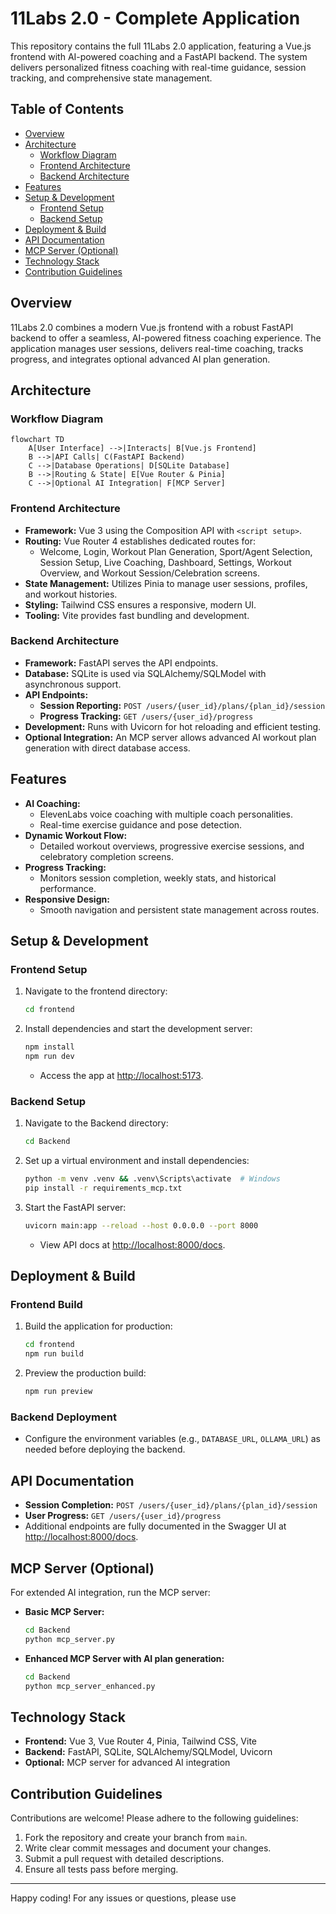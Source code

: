 # 11Labs 2.0 - Complete Application

This repository contains the full 11Labs 2.0 application, featuring a Vue.js frontend with AI-powered coaching and a FastAPI backend. The system delivers personalized fitness coaching with real-time guidance, session tracking, and comprehensive state management.

## Table of Contents

- [Overview](#overview)
- [Architecture](#architecture)
  - [Workflow Diagram](#workflow-diagram)
  - [Frontend Architecture](#frontend-architecture)
  - [Backend Architecture](#backend-architecture)
- [Features](#features)
- [Setup & Development](#setup--development)
  - [Frontend Setup](#frontend-setup)
  - [Backend Setup](#backend-setup)
- [Deployment & Build](#deployment--build)
- [API Documentation](#api-documentation)
- [MCP Server (Optional)](#mcp-server-optional)
- [Technology Stack](#technology-stack)
- [Contribution Guidelines](#contribution-guidelines)

## Overview

11Labs 2.0 combines a modern Vue.js frontend with a robust FastAPI backend to offer a seamless, AI-powered fitness coaching experience. The application manages user sessions, delivers real-time coaching, tracks progress, and integrates optional advanced AI plan generation.

## Architecture

### Workflow Diagram

```mermaid
flowchart TD
    A[User Interface] -->|Interacts| B[Vue.js Frontend]
    B -->|API Calls| C(FastAPI Backend)
    C -->|Database Operations| D[SQLite Database]
    B -->|Routing & State| E[Vue Router & Pinia]
    C -->|Optional AI Integration| F[MCP Server]
```

### Frontend Architecture

- **Framework:** Vue 3 using the Composition API with `<script setup>`.
- **Routing:** Vue Router 4 establishes dedicated routes for:
  - Welcome, Login, Workout Plan Generation, Sport/Agent Selection, Session Setup, Live Coaching, Dashboard, Settings, Workout Overview, and Workout Session/Celebration screens.
- **State Management:** Utilizes Pinia to manage user sessions, profiles, and workout histories.
- **Styling:** Tailwind CSS ensures a responsive, modern UI.
- **Tooling:** Vite provides fast bundling and development.

### Backend Architecture

- **Framework:** FastAPI serves the API endpoints.
- **Database:** SQLite is used via SQLAlchemy/SQLModel with asynchronous support.
- **API Endpoints:**
  - **Session Reporting:** `POST /users/{user_id}/plans/{plan_id}/session`
  - **Progress Tracking:** `GET /users/{user_id}/progress`
- **Development:** Runs with Uvicorn for hot reloading and efficient testing.
- **Optional Integration:** An MCP server allows advanced AI workout plan generation with direct database access.

## Features

- **AI Coaching:** 
  - ElevenLabs voice coaching with multiple coach personalities.
  - Real-time exercise guidance and pose detection.
- **Dynamic Workout Flow:** 
  - Detailed workout overviews, progressive exercise sessions, and celebratory completion screens.
- **Progress Tracking:** 
  - Monitors session completion, weekly stats, and historical performance.
- **Responsive Design:** 
  - Smooth navigation and persistent state management across routes.
  
## Setup & Development

### Frontend Setup

1. Navigate to the frontend directory:
   ```bash
   cd frontend
   ```
2. Install dependencies and start the development server:
   ```bash
   npm install
   npm run dev
   ```
   - Access the app at [http://localhost:5173](http://localhost:5173).

### Backend Setup

1. Navigate to the Backend directory:
   ```bash
   cd Backend
   ```
2. Set up a virtual environment and install dependencies:
   ```bash
   python -m venv .venv && .venv\Scripts\activate  # Windows
   pip install -r requirements_mcp.txt
   ```
3. Start the FastAPI server:
   ```bash
   uvicorn main:app --reload --host 0.0.0.0 --port 8000
   ```
   - View API docs at [http://localhost:8000/docs](http://localhost:8000/docs).

## Deployment & Build

### Frontend Build

1. Build the application for production:
   ```bash
   cd frontend
   npm run build
   ```
2. Preview the production build:
   ```bash
   npm run preview
   ```

### Backend Deployment

- Configure the environment variables (e.g., `DATABASE_URL`, `OLLAMA_URL`) as needed before deploying the backend.

## API Documentation

- **Session Completion:** `POST /users/{user_id}/plans/{plan_id}/session`
- **User Progress:** `GET /users/{user_id}/progress`
- Additional endpoints are fully documented in the Swagger UI at [http://localhost:8000/docs](http://localhost:8000/docs).

## MCP Server (Optional)

For extended AI integration, run the MCP server:

- **Basic MCP Server:**
  ```bash
  cd Backend
  python mcp_server.py
  ```
- **Enhanced MCP Server with AI plan generation:**
  ```bash
  cd Backend
  python mcp_server_enhanced.py
  ```

## Technology Stack

- **Frontend:** Vue 3, Vue Router 4, Pinia, Tailwind CSS, Vite
- **Backend:** FastAPI, SQLite, SQLAlchemy/SQLModel, Uvicorn
- **Optional:** MCP server for advanced AI integration

## Contribution Guidelines

Contributions are welcome! Please adhere to the following guidelines:

1. Fork the repository and create your branch from `main`.
2. Write clear commit messages and document your changes.
3. Submit a pull request with detailed descriptions.
4. Ensure all tests pass before merging.

---

Happy coding! For any issues or questions, please use
